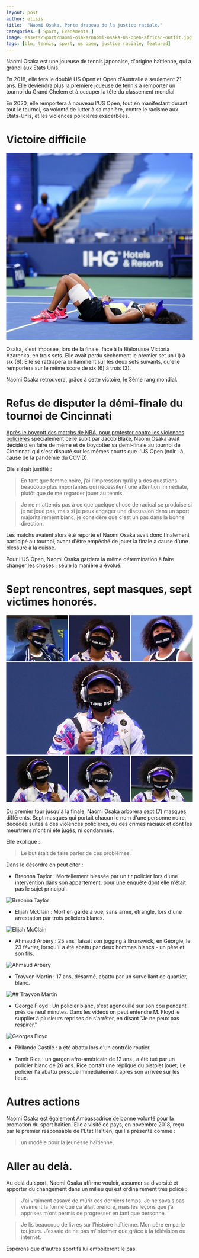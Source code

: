```yaml
---
layout: post
author: elisis
title:  "Naomi Osaka, Porte drapeau de la justice raciale."
categories: [ Sport, Evenements ]
image: assets/Sport/naomi-osaka/naomi-osaka-us-open-african-outfit.jpg
tags: [blm, tennis, sport, us open, justice raciale, featured]
---
```



Naomi Osaka est une joueuse de tennis japonaise, d'origine haïtienne, qui a grandi aux Etats Unis.

En 2018, elle fera le doublé US Open et Open d'Australie à seulement 21 ans. Elle deviendra plus la première joueuse de tennis à remporter un tournoi du Grand Chelem et à occuper la tête du classement mondial.

En 2020, elle remportera à nouveau l'US Open, tout en manifestant durant tout le tournoi, sa volonté de lutter à sa manière, contre le racisme aux Etats-Unis, et les violences policières exacerbées.

# Victoire difficile 

![Naomi Osaka Floor US Open](/assets/Sport/naomi-osaka/naomi-osaka-floor-win-us-open.jpg)

Osaka, s'est imposée, lors de la finale, face à la Biélorusse Victoria Azarenka, en trois sets. Elle avait perdu sèchement le premier set un (1) à six (6). Elle se rattrapera brillamment sur les deux sets suivants, qu'elle remportera sur le même score de six (6) à trois (3). 

Naomi Osaka retrouvera, grâce à cette victoire, le 3ème rang mondial.


# Refus de disputer la démi-finale du tournoi de Cincinnati

[Après le boycott des matchs de NBA,  pour protester contre les violences policières](https://bienvenuelisis.github.io/news-noir-meilleur-jekyll/bucks-boycott-nba-justice-pour-jacob-blake/) spécialement celle subit par Jacob Blake, Naomi Osaka avait décidé d'en faire de même et de boycotter sa demi-finale au tournoi de Cincinnati qui s'est disputé sur les mêmes courts que l'US Open (ndlr : à cause de la pandémie du COViD).

Elle s'était justifié : 

> En tant que femme noire, j’ai l’impression qu’il y a des questions beaucoup plus importantes qui nécessitent une attention immédiate, plutôt que de me regarder jouer au tennis.

> Je ne m'attends pas à ce que quelque chose de radical se produise si je ne joue pas, mais si je peux engager une discussion dans un sport majoritairement blanc, je considère que c'est un pas dans la bonne direction.

Les matchs avaient alors été reporté et Naomi Osaka avait donc finalement participé au tournoi, avant d'être empêché de jouer la finale à cause d'une blessure à la cuisse.

Pour l'US Open, Naomi Osaka gardera la même détermination à faire changer les choses ; seule la manière a évolué.

# Sept rencontres, sept masques, sept victimes honorés.

![Naomi Osaka wear seven masks during US Open](/assets/Sport/naomi-osaka/naomi-osaka-masks.jpg)

Du premier tour jusqu'à la finale, Naomi Osaka arborera sept (7) masques différents.  Sept masques qui portait chacun le nom d'une personne noire, décédée suites à des violences policières, ou des crimes raciaux et dont les meurtriers n'ont ni été jugés, ni condamnés.

Elle explique :
> Le but était de faire parler de ces problèmes.

Dans le désordre on peut citer : 
- Breonna Taylor : Mortellement blessée par un tir policier lors d'une intervention dans son appartement, pour une enquête dont elle n'était pas le sujet principal.

![Breonna Taylor](https://ichef.bbci.co.uk/news/800/cpsprodpb/17623/production/_114297759_mediaitem114297758.jpg)

- Elijah McClain : Mort en garde à vue, sans arme, étranglé, lors d'une arrestation par trois policiers blancs.

![Elijah McClain](https://ichef.bbci.co.uk/news/800/cpsprodpb/C593/production/_114297505_mediaitem114297504.jpg)

- Ahmaud Arbery : 25 ans, faisait son jogging à Brunswick, en Géorgie, le 23 février, lorsqu'il a été abattu par deux hommes blancs - un père et son fils.

![Ahmaud Arbery](https://ichef.bbci.co.uk/news/800/cpsprodpb/7773/production/_114297503_mediaitem114297502.jpg)

- Trayvon Martin : 17 ans, désarmé, abattu par un surveillant de quartier, blanc.

![## Trayvon Martin](https://ichef.bbci.co.uk/news/800/cpsprodpb/2953/production/_114297501_mediaitem114297500.jpg)

- George Floyd : Un policier blanc, s'est agenouillé sur son cou pendant près de neuf minutes. Dans les vidéos on peut entendre M. Floyd le supplier à plusieurs reprises de s'arrêter, en disant "Je ne peux pas respirer."

![Georges Floyd](https://ichef.bbci.co.uk/news/800/cpsprodpb/972C/production/_114300783_mediaitem114297498.jpg)

- Philando Castile : a été abattu lors d'un contrôle routier.

- Tamir Rice : un garçon afro-américain de 12 ans , a été tué par un policier blanc de 26 ans. Rice portait une réplique du pistolet jouet; Le policier l'a abattu presque immédiatement après son arrivée sur les lieux.


# Autres actions
Naomi Osaka est également Ambassadrice de bonne volonté pour la promotion du sport haïtien. Elle a visité ce pays, en novembre 2018, reçu par le premier responsable de l'Etat Haïtien, qui l'a présenté comme : 

> un modèle pour la jeunesse haïtienne.


# Aller au delà.

Au delà du sport, Naomi Osaka affirme vouloir, assumer sa diversité et apporter du changement dans un milieu qui est ordinairement très policé :

>J’ai vraiment essayé de mûrir ces derniers temps. Je ne savais pas
> vraiment la forme que ça allait prendre, mais les leçons que j’ai
> apprises m’ont permis de progresser en tant que personne.

> Je lis beaucoup de livres sur l’histoire haïtienne. Mon père en parle
> toujours. J’essaie de ne pas m’informer que grâce à la télévision ou
> internet.


Espérons que d'autres sportifs lui emboîteront le pas.



